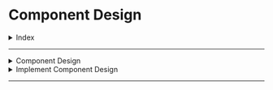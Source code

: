 # Component Design

<details>
<summary>Index</summary>

## Index
* Component Design
* Implement Component Design

</details>

--- 

<details>
<summary>Component Design</summary>

## Component Design
* Every Part in a webpage is a component.
* Before you start coding, we must plan for creating each component.
* Follow Modularity, Reusability, Readability, and Testability
* Lazy loading delays loading components until they are needed, improving performance by reducing initial page load times.
* Don't write any component code above 100 lines. Instead of writing more than 100 lines, split it into different parts.

### SRP
* Single Responsibility Principle (SRP)

### Industry Standards 
* Don't write above 100 lines.

</details>

<details>
<summary>Implement Component Design</summary>

## Implement Component Design
1. Planning
2. Tech Stack
3. Features
4. Debug

### Planning
* Rough Drawing => Excalidraw
* Figma Drawing

### Tech Stack
1. UI Layer => React
2. Data Layer => Redux Toolkit / React Context
3. Routing => react-router-dom
4. Styling => css, Tailwindcss, styled-components
5. Bundler => Webpack / Vite
6. Testing => jest

### Features
* Register
* Login
 
### Debug
* Chrome Extensions
    1. Browser Developer Tools
    2. React Developer Tools
    3. Visual CSS Editor
    4. Inspect CSS
    5. CSS Peeper
    6. Gimli Tailwindcss
    7. Web Editor
    8. Testing Playground
* VScode Extensions
    1. Reactree
    
</details>
  
---


